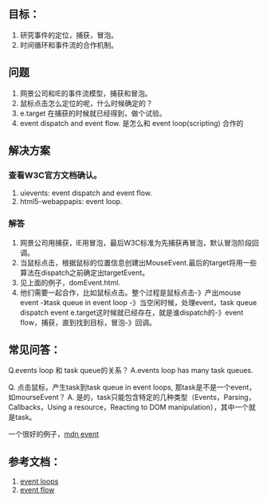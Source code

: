 ## 目标：
1. 研究事件的定位，捕获，冒泡。
2. 时间循环和事件流的合作机制。

## 问题
1. 网景公司和IE的事件流模型，捕获和冒泡。
2. 鼠标点击怎么定位的呢，什么时候确定的？
3. e.target 在捕获的时候就已经得到，做个试验。
4. event dispatch and event flow. 是怎么和 event loop(scripting) 合作的

## 解决方案

### 查看W3C官方文档确认。
1. uievents: event dispatch and event flow.
2. html5-webappapis: event loop.

### 解答
1. 网景公司用捕获，IE用冒泡，最后W3C标准为先捕获再冒泡，默认冒泡阶段回调。
2. 当鼠标点击，根据鼠标的位置信息创建出MouseEvent.最后的target将用一些算法在dispatch之前确定出targetEvent。
3. 见上面的例子，domEvent.html.
4. 他们需要一起合作，比如鼠标点击。整个过程是鼠标点击-》产出mouse event -》task queue in event loop -》当空闲时候，处理event，task queue dispatch event e.target这时候就已经存在，就是谁dispatch的-》event flow，捕获，直到找到目标，冒泡-》回调。

## 常见问答：
Q.events loop 和 task queue的关系？
A.events loop has many task queues.

Q. 点击鼠标，产生task到task queue in event loops, 那task是不是一个event，如mourseEvent？
A. 是的，task只能包含特定的几种类型（Events，Parsing，Callbacks，Using a resource，Reacting to DOM manipulation），其中一个就是task。

一个很好的例子，[mdn event](https://developer.mozilla.org/zh-CN/docs/Web/API/MouseEvent)

## 参考文档：
1. [event loops](https://www.w3.org/TR/html5/webappapis.html#task-queue)
2. [event flow](https://www.w3.org/TR/uievents/#event-flow)

